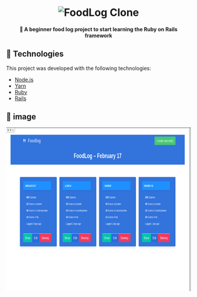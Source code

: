 <h1 align="center">
    <img alt="FoodLog Clone" src="frontend/src/assets/logo.svg" width="250px" />
</h1>
<h4 align="center">
  🚀 A beginner food log project to start learning the Ruby on Rails framework
</h4>

## :rocket: Technologies

This project was developed with the following technologies:

- [Node.js](https://nodejs.org/en/)
- [Yarn](https://yarnpkg.com/)
- [Ruby](https://www.ruby-lang.org/pt/)
- [Rails](https://guides.rubyonrails.org/)

## :rocket: image

<p align="center">
    <img alt="FoodLog Clone" src="images/simulation.png" width="600px" height="445px" />
</p>

